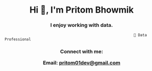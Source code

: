 <h1 align="center">Hi 👋, I'm Pritom Bhowmik</h1>
<h3 align="center">I enjoy working with data.</h3>



                                                               🔭 Data Professional


<h3 align="center">Connect with me:

Email: pritom01dev@gmail.com </h3>
<p align="center">
</p>





